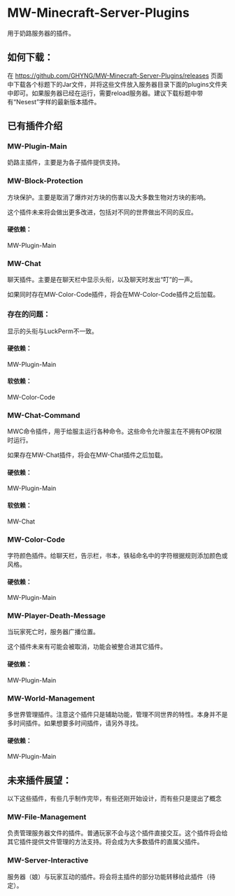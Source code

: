 # MW-Minecraft-Server-Plugins
用于奶路服务器的插件。

## 如何下载：
在 https://github.com/GHYNG/MW-Minecraft-Server-Plugins/releases 页面中下载各个标题下的Jar文件，并将这些文件放入服务器目录下面的plugins文件夹中即可。如果服务器已经在运行，需要reload服务器。建议下载标题中带有“Nesest”字样的最新版本插件。

## 已有插件介绍

### MW-Plugin-Main
奶路主插件，主要是为各子插件提供支持。

### MW-Block-Protection
方块保护。主要是取消了爆炸对方块的伤害以及大多数生物对方块的影响。

这个插件未来将会做出更多改进，包括对不同的世界做出不同的反应。

#### 硬依赖：
MW-Plugin-Main

### MW-Chat
聊天插件。主要是在聊天栏中显示头衔，以及聊天时发出“叮”的一声。

如果同时存在MW-Color-Code插件，将会在MW-Color-Code插件之后加载。

### 存在的问题：
显示的头衔与LuckPerm不一致。

#### 硬依赖：
MW-Plugin-Main

#### 软依赖：
MW-Color-Code

### MW-Chat-Command
MWC命令插件，用于给服主运行各种命令。这些命令允许服主在不拥有OP权限时运行。

如果存在MW-Chat插件，将会在MW-Chat插件之后加载。

#### 硬依赖：
MW-Plugin-Main

#### 软依赖：
MW-Chat

### MW-Color-Code
字符颜色插件。给聊天栏，告示栏，书本，铁毡命名中的字符根据规则添加颜色或风格。

#### 硬依赖：
MW-Plugin-Main

### MW-Player-Death-Message
当玩家死亡时，服务器广播位置。

这个插件未来有可能会被取消，功能会被整合进其它插件。

#### 硬依赖：
MW-Plugin-Main

### MW-World-Management
多世界管理插件。注意这个插件只是辅助功能，管理不同世界的特性。本身并不是多时间插件。如果想要多时间插件，请另外寻找。

#### 硬依赖：
MW-Plugin-Main

## 未来插件展望：
以下这些插件，有些几乎制作完毕，有些还刚开始设计，而有些只是提出了概念

### MW-File-Management
负责管理服务器文件的插件。普通玩家不会与这个插件直接交互。这个插件将会给其它插件提供文件管理的方法支持。将会成为大多数插件的直属父插件。

### MW-Server-Interactive
服务器（娘）与玩家互动的插件。将会将主插件的部分功能转移给此插件（待定）。
